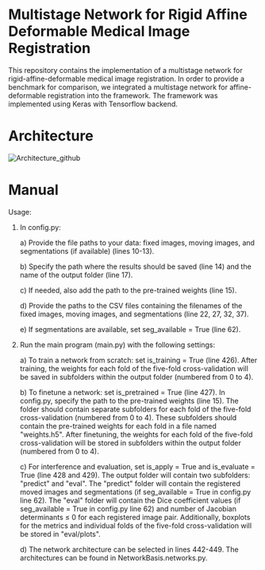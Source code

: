 # Multistage Network for Rigid Affine Deformable Medical Image Registration
This repository contains the implementation of a multistage network for rigid-affine-deformable medical image registration.
In order to provide a benchmark for comparison, we integrated a multistage network for affine-deformable registration into the framework. 
The framework was implemented using Keras with Tensorflow backend.

# Architecture
![Architecture_github](https://github.com/Computer-Assisted-Clinical-Medicine/Multistage_Network_for_Rigid_Affine_Deformable_Medical_Image_Registration/assets/129390849/20de7e14-087d-4e9a-9e39-ddd293ed8b78)

# Manual
Usage:
1. In config.py:
    
   a) Provide the file paths to your data: fixed images, moving images, and segmentations (if available) (lines 10-13).
   
   b) Specify the path where the results should be saved (line 14) and the name of the output folder (line 17).
   
   c) If needed, also add the path to the pre-trained weights (line 15).
   
   d) Provide the paths to the CSV files containing the filenames of the fixed images, moving images, and segmentations (line 22, 27, 32, 37).
   
   e) If segmentations are available, set seg_available = True (line 62).
   
4. Run the main program (main.py) with the following settings:
   
   a) To train a network from scratch: set is_training = True (line 426). After training, the weights for each fold of the five-fold cross-validation will be saved in subfolders within the output folder (numbered from 0 to 4).
   
   b) To finetune a network: set is_pretrained = True (line 427). In config.py, specify the path to the pre-trained weights (line 15). The folder should contain separate subfolders for each fold of the five-fold cross-validation (numbered from 0 to 4). These subfolders should contain the pre-trained weights for each fold in a file named "weights.h5". After finetuning, the weights for each fold of the five-fold cross-validation will be stored in subfolders within the output folder (numbered from 0 to 4).
   
   c) For interference and evaluation, set is_apply = True and is_evaluate = True (line 428 and 429). The output folder will contain two subfolders: "predict" and "eval". The "predict" folder will contain the registered moved images and segmentations (if seg_available = True in config.py line 62). The "eval" folder will contain the Dice coefficient values (if seg_available = True in config.py line 62) and number of Jacobian determinants ≤ 0 for each registered image pair. Additionally, boxplots for the metrics and individual folds of the five-fold cross-validation will be stored in "eval/plots".
   
   d) The network architecture can be selected in lines 442-449. The architectures can be found in NetworkBasis.networks.py. 

